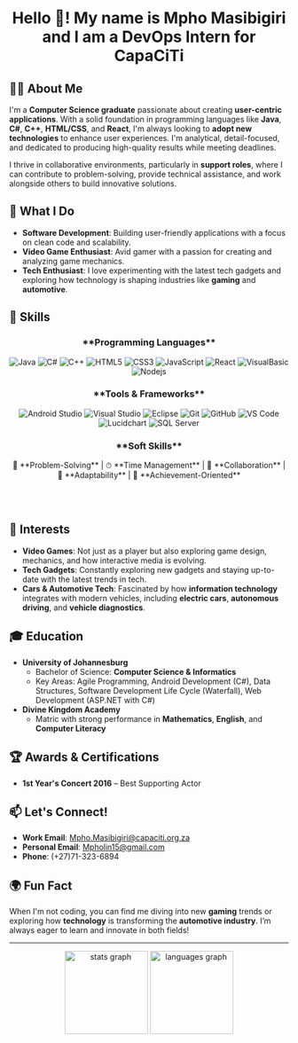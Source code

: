 <h1 align="center">Hello 👋! My name is Mpho Masibigiri and I am a DevOps Intern for CapaCiTi</h1>

###

## 👨‍💻 About Me
I'm a **Computer Science graduate** passionate about creating **user-centric applications**. With a solid foundation in programming languages like **Java**, **C#**, **C++**, **HTML/CSS**, and **React**, I'm always looking to **adopt new technologies** to enhance user experiences. I'm analytical, detail-focused, and dedicated to producing high-quality results while meeting deadlines.

I thrive in collaborative environments, particularly in **support roles**, where I can contribute to problem-solving, provide technical assistance, and work alongside others to build innovative solutions.

## 🌟 What I Do
- **Software Development**: Building user-friendly applications with a focus on clean code and scalability.
- **Video Game Enthusiast**: Avid gamer with a passion for creating and analyzing game mechanics.
- **Tech Enthusiast**: I love experimenting with the latest tech gadgets and exploring how technology is shaping industries like **gaming** and **automotive**.

## 💼 Skills
<h3 align="center">**Programming Languages**</h3>

<p align="center"> 
  <img src="https://img.shields.io/badge/-Java-007396?style=flat&logo=java&logoColor=white" alt="Java">
  <img src="https://img.shields.io/badge/-C%23-239120?style=flat&logo=c-sharp&logoColor=white" alt="C#">
  <img src="https://img.shields.io/badge/-C%2B%2B-00599C?style=flat&logo=c%2B%2B&logoColor=white" alt="C++">
  <img src="https://img.shields.io/badge/-HTML5-E34F26?style=flat&logo=html5&logoColor=white" alt="HTML5">
  <img src="https://img.shields.io/badge/-CSS3-1572B6?style=flat&logo=css3&logoColor=white" alt="CSS3">
  <img src="https://img.shields.io/badge/-JavaScript-F7DF1E?style=flat&logo=javascript&logoColor=black" alt="JavaScript">
  <img src="https://img.shields.io/badge/-React-61DAFB?style=flat&logo=react&logoColor=black" alt="React">
  <img src="https://img.shields.io/badge/-Visual%20Basic-5E2B8C?style=flat&logo=visual-basic&logoColor=white" alt="VisualBasic">
  <img src="https://img.shields.io/badge/-Node.js-339933?style=flat&logo=node.js&logoColor=white" alt="Nodejs">
</p>

<h3 align="center">**Tools & Frameworks**</h3>
<p align="center">
  <img src="https://img.shields.io/badge/-Android%20Studio-3DDC84?style=flat&logo=androidstudio&logoColor=white" alt="Android Studio">
  <img src="https://img.shields.io/badge/-Visual%20Studio-5C2D91?style=flat&logo=visualstudio&logoColor=white" alt="Visual Studio">
  <img src="https://img.shields.io/badge/-Eclipse-2C2255?style=flat&logo=eclipse&logoColor=white" alt="Eclipse">
  <img src="https://img.shields.io/badge/-Git-F05032?style=flat&logo=git&logoColor=white" alt="Git">
  <img src="https://img.shields.io/badge/-GitHub-181717?style=flat&logo=github&logoColor=white" alt="GitHub">
  <img src="https://img.shields.io/badge/-Visual%20Studio%20Code-007ACC?style=flat&logo=visualstudiocode&logoColor=white" alt="VS Code">
  <img src="https://img.shields.io/badge/-Lucidchart-F6B040?style=flat&logo=lucidchart&logoColor=white" alt="Lucidchart">
  <img src="https://img.shields.io/badge/-SQL%20Server-CC2927?style=flat&logo=microsoftsqlserver&logoColor=white" alt="SQL Server">
</p>

<h3 align="center">**Soft Skills**</h3>
<p align="center">
  🧠 **Problem-Solving** | ⏱ **Time Management** | 🤝 **Collaboration** | 🌱 **Adaptability** | 🎯 **Achievement-Oriented**
</p>
<br>
<br>

## 🚀 Interests
- **Video Games**: Not just as a player but also exploring game design, mechanics, and how interactive media is evolving.
- **Tech Gadgets**: Constantly exploring new gadgets and staying up-to-date with the latest trends in tech.
- **Cars & Automotive Tech**: Fascinated by how **information technology** integrates with modern vehicles, including **electric cars**, **autonomous driving**, and **vehicle diagnostics**.

## 🎓 Education
- **University of Johannesburg**  
  - Bachelor of Science: **Computer Science & Informatics**  
  - Key Areas: Agile Programming, Android Development (C#), Data Structures, Software Development Life Cycle (Waterfall), Web Development (ASP.NET with C#)
- **Divine Kingdom Academy**  
  - Matric with strong performance in **Mathematics**, **English**, and **Computer Literacy**

## 🏆 Awards & Certifications
- **1st Year's Concert 2016** – Best Supporting Actor


## 📫 Let's Connect!
- **Work Email**: [Mpho.Masibigiri@capaciti.org.za](mailto:Mpho.Masibigiri@capaciti.org.za)
- **Personal Email**: [Mpholin15@gmail.com](mailto:Mpholin15@gmail.com)
- **Phone**: (+27)71-323-6894

## 🌍 Fun Fact
When I'm not coding, you can find me diving into new **gaming** trends or exploring how **technology** is transforming the **automotive industry**. I’m always eager to learn and innovate in both fields!

<hr>


<div align="center">
  <img src="https://github-readme-stats.vercel.app/api?username=mpho-capaciti&hide_title=false&hide_rank=false&show_icons=true&include_all_commits=true&count_private=true&disable_animations=false&theme=blue-green&locale=en&hide_border=true" height="150" alt="stats graph"  />
 
  <img src="https://github-readme-stats.vercel.app/api/top-langs?username=mpho-capaciti&locale=en&hide_title=false&layout=compact&card_width=320&langs_count=2&theme=blue-green&hide_border=true" height="150" alt="languages graph"  />
</div>

###


